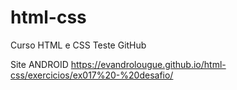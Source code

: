# html-css
 Curso HTML e CSS
Teste GitHub

Site ANDROID https://evandrolougue.github.io/html-css/exercicios/ex017%20-%20desafio/